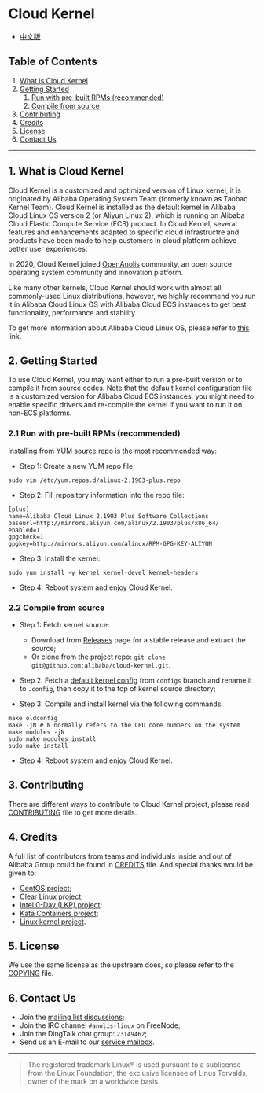 Cloud Kernel
============

+ [中文版](zh/README.md)

Table of Contents
-----------------
1. [What is Cloud Kernel](#1-what-is-cloud-kernel)
2. [Getting Started](#2-getting-started)
   1. [Run with pre-built RPMs (recommended)](#21-run-with-pre-built-rpms-recommended)
   2. [Compile from source](#22-compile-from-source)
3. [Contributing](#3-contributing)
4. [Credits](#4-credits)
5. [License](#5-license)
6. [Contact Us](#6-contact-us)

---------------------------------


## 1. What is Cloud Kernel

Cloud Kernel is a customized and optimized version of Linux kernel, it is originated by Alibaba Operating System Team (formerly known as Taobao Kernel Team). Cloud Kernel is installed as the default kernel in Alibaba Cloud Linux OS version 2 (or Aliyun Linux 2), which is running on Alibaba Cloud Elastic Compute Service (ECS) product. In Cloud Kernel, several features and enhancements adapted to specific cloud infrastructre and products have been made to help customers in cloud platform achieve better user experiences.

In 2020, Cloud Kernel joined [OpenAnolis](https://openanolis.org) community, an open source operating system community and innovation platform.

Like many other kernels, Cloud Kernel should work with almost all commonly-used Linux distributions, however, we highly recommend you run it in Alibaba Cloud Linux OS with Alibaba Cloud ECS instances to get best functionality, performance and stability.

To get more information about Alibaba Cloud Linux OS, please refer to [this](os.md) link.

## 2. Getting Started

To use Cloud Kernel, you may want either to run a pre-built version or to compile it from source codes. Note that the default kernel configuration file is a customized version for Alibaba Cloud ECS instances, you might need to enable specific drivers and re-compile the kernel if you want to run it on non-ECS platforms.

### 2.1 Run with pre-built RPMs (recommended)

Installing from YUM source repo is the most recommended way:

+ Step 1: Create a new YUM repo file:

```shell
sudo vim /etc/yum.repos.d/alinux-2.1903-plus.repo
```

+ Step 2: Fill repository information into the repo file:

```shell
[plus]
name=Alibaba Cloud Linux 2.1903 Plus Software Collections
baseurl=http://mirrors.aliyun.com/alinux/2.1903/plus/x86_64/
enabled=1
gpgcheck=1
gpgkey=http://mirrors.aliyun.com/alinux/RPM-GPG-KEY-ALIYUN
```

+ Step 3: Install the kernel:

```shell
sudo yum install -y kernel kernel-devel kernel-headers
```

+ Step 4: Reboot system and enjoy Cloud Kernel.

### 2.2 Compile from source

+ Step 1: Fetch kernel source:
  + Download from [Releases](https://github.com/alibaba/cloud-kernel/releases) page for a stable release and extract the source;
  + Or clone from the project repo: `git clone git@github.com:alibaba/cloud-kernel.git`.

+ Step 2: Fetch a [default kernel config](https://github.com/alibaba/cloud-kernel/blob/configs/config-4.19.y-x86_64) from `configs` branch and rename it to `.config`, then copy it to the top of kernel source directory;

+ Step 3: Compile and install kernel via the following commands:

```shell
make oldconfig
make -jN # N normally refers to the CPU core numbers on the system
make modules -jN
sudo make modules_install
sudo make install
```

+ Step 4: Reboot system and enjoy Cloud Kernel.

## 3. Contributing

There are different ways to contribute to Cloud Kernel project, please read [CONTRIBUTING](CONTRIBUTING.md) file to get more details.

## 4. Credits

A full list of contributors from teams and individuals inside and out of Alibaba Group could be found in [CREDITS](CREDITS.md) file. And special thanks would be given to:
+ [CentOS project](https://www.centos.org/);
+ [Clear Linux project](https://clearlinux.org/);
+ [Intel 0-Day (LKP) project](https://01.org/lkp);
+ [Kata Containers project](https://katacontainers.io/);
+ [Linux kernel project](https://www.kernel.org/).

## 5. License

We use the same license as the upstream does, so please refer to the [COPYING](COPYING) file.

## 6. Contact Us

+ Join the [mailing list discussions](MAILLIST.md);
+ Join the IRC channel `#anolis-linux` on FreeNode;
+ Join the DingTalk chat group: `23149462`;
+ Send us an E-mail to our [service mailbox](mailto:cloud-kernel@openanolis.org).

------------------------

> The registered trademark Linux® is used pursuant to a sublicense from the Linux Foundation, the exclusive licensee of Linus Torvalds, owner of the mark on a world­wide basis.

